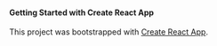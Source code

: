 #### Getting Started with Create React App

This project was bootstrapped with [Create React App](https://github.com/facebook/create-react-app).
